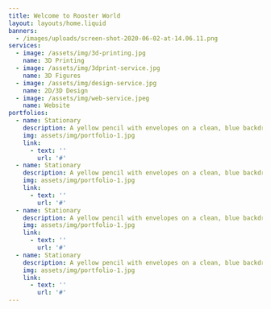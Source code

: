 ```yaml
---
title: Welcome to Rooster World
layout: layouts/home.liquid
banners:
  - /images/uploads/screen-shot-2020-06-02-at-14.06.11.png
services:
  - image: /assets/img/3d-printing.jpg
    name: 3D Printing
  - image: /assets/img/3dprint-service.jpg
    name: 3D Figures
  - image: /assets/img/design-service.jpg
    name: 2D/3D Design
  - image: /assets/img/web-service.jpeg
    name: Website
portfolios:
  - name: Stationary
    description: A yellow pencil with envelopes on a clean, blue backdrop!
    img: assets/img/portfolio-1.jpg
    link:
      - text: ''
        url: '#'
  - name: Stationary
    description: A yellow pencil with envelopes on a clean, blue backdrop!
    img: assets/img/portfolio-1.jpg
    link:
      - text: ''
        url: '#'
  - name: Stationary
    description: A yellow pencil with envelopes on a clean, blue backdrop!
    img: assets/img/portfolio-1.jpg
    link:
      - text: ''
        url: '#'
  - name: Stationary
    description: A yellow pencil with envelopes on a clean, blue backdrop!
    img: assets/img/portfolio-1.jpg
    link:
      - text: ''
        url: '#'
---
```

